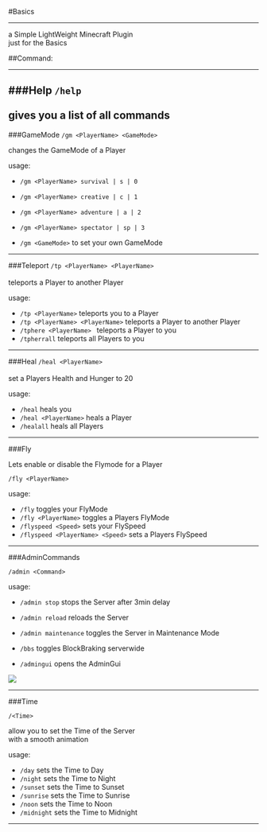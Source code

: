 #Basics

---
 
a Simple LightWeight Minecraft Plugin \
just for the Basics


##Command:

---
###Help 
```/help``` \
\
gives you a list of all commands
---

###GameMode
```/gm <PlayerName> <GameMode>``` 

changes the GameMode of a Player 

usage:
- ```/gm <PlayerName> survival | s | 0```
- ```/gm <PlayerName> creative | c | 1```
- ```/gm <PlayerName> adventure | a | 2```
- ```/gm <PlayerName> spectator | sp | 3```


- ```/gm <GameMode>``` to set your own GameMode

---

###Teleport
```/tp <PlayerName> <PlayerName>``` \
\
teleports a Player to another Player

usage: 

- ```/tp <PlayerName>``` teleports you to a Player
- ```/tp <PlayerName> <PlayerName>``` teleports a Player to another Player
- ```/tphere <PlayerName> ``` teleports a Player to you
- ```/tpherrall``` teleports all Players to you

---

###Heal
```/heal <PlayerName>``` \
\
set a Players Health and Hunger to 20 

usage: 
- ```/heal``` heals you
- ```/heal <PlayerName>``` heals a Player
- ```/healall``` heals all Players

---

###Fly

Lets enable or disable the Flymode for a Player

```/fly <PlayerName>``` 

usage:
- ```/fly``` toggles your FlyMode
- ```/fly <PlayerName>``` toggles a Players FlyMode
- ```/flyspeed <Speed>``` sets your FlySpeed
- ```/flyspeed <PlayerName> <Speed>``` sets a Players FlySpeed

---

###AdminCommands

```/admin <Command>``` 


usage:
- ````/admin stop```` stops the Server after 3min delay
- ````/admin reload```` reloads the Server
- ````/admin maintenance```` toggles the Server in Maintenance Mode
- ````/bbs```` toggles BlockBraking serverwide 



- ````/admingui```` opens the AdminGui 

![](https://cdn.discordapp.com/attachments/717414262741532705/962852970842718218/unknown.png)

---

###Time

```/<Time>``` 

allow you to set the Time of the Server\
with a smooth animation

usage:
- ```/day``` sets the Time to Day
- ```/night``` sets the Time to Night
- ```/sunset``` sets the Time to Sunset
- ```/sunrise``` sets the Time to Sunrise
- ```/noon``` sets the Time to Noon
- ```/midnight``` sets the Time to Midnight

---

















